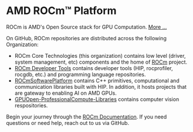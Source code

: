 # AMD ROCm™ Platform
ROCm is AMD's Open Source stack for GPU Computation. [More ...](https://rocm.docs.amd.com/en/latest/rocm.html) 

On GitHub, ROCm repositories are distributed across the following Organization:

- ROCm Core Technologies (this organization) contains low level (driver, system management, etc) components and the home of [ROCm](https://github.com/RadeonOpenCompute/ROCm) project.
- [ROCm Developer Tools](https://github.com/ROCm-Developer-Tools) contains developer tools (HIP, rocprofiler, rocgdb, etc.) and programming language repositories.
- [ROCmSoftwarePlatform](https://github.com/ROCmSoftwarePlatform) contains C++ primitives, computational and communication libraries built with HIP. In addition, it hosts projects that are gateway to enabling AI on AMD GPUs.
- [GPUOpen-ProfessionalCompute-Libraries](https://github.com/GPUOpen-ProfessionalCompute-Libraries) contains computer vision respositories.

Begin your journey through the [ROCm Documentation](https://rocm.docs.amd.com/en/latest/). If you need questions or need help, reach out to us via GitHub.
